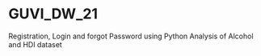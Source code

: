 # GUVI_DW_21
Registration, Login and forgot Password using Python
Analysis of Alcohol and HDI dataset
